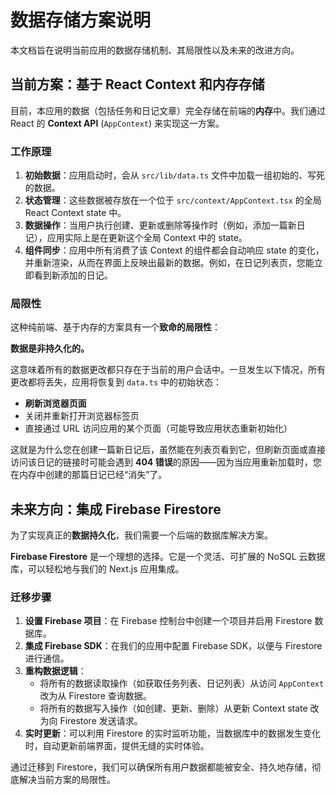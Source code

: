 # 数据存储方案说明

本文档旨在说明当前应用的数据存储机制、其局限性以及未来的改进方向。

## 当前方案：基于 React Context 和内存存储

目前，本应用的数据（包括任务和日记文章）完全存储在前端的**内存**中。我们通过 React 的 **Context API** (`AppContext`) 来实现这一方案。

### 工作原理

1.  **初始数据**：应用启动时，会从 `src/lib/data.ts` 文件中加载一组初始的、写死的数据。
2.  **状态管理**：这些数据被存放在一个位于 `src/context/AppContext.tsx` 的全局 React Context state 中。
3.  **数据操作**：当用户执行创建、更新或删除等操作时（例如，添加一篇新日记），应用实际上是在更新这个全局 Context 中的 state。
4.  **组件同步**：应用中所有消费了该 Context 的组件都会自动响应 state 的变化，并重新渲染，从而在界面上反映出最新的数据。例如，在日记列表页，您能立即看到新添加的日记。

### 局限性

这种纯前端、基于内存的方案具有一个**致命的局限性**：

**数据是非持久化的。**

这意味着所有的数据更改都只存在于当前的用户会话中。一旦发生以下情况，所有更改都将丢失，应用将恢复到 `data.ts` 中的初始状态：

-   **刷新浏览器页面**
-   关闭并重新打开浏览器标签页
-   直接通过 URL 访问应用的某个页面（可能导致应用状态重新初始化）

这就是为什么您在创建一篇新日记后，虽然能在列表页看到它，但刷新页面或直接访问该日记的链接时可能会遇到 **404 错误**的原因——因为当应用重新加载时，您在内存中创建的那篇日记已经“消失”了。

## 未来方向：集成 Firebase Firestore

为了实现真正的**数据持久化**，我们需要一个后端的数据库解决方案。

**Firebase Firestore** 是一个理想的选择。它是一个灵活、可扩展的 NoSQL 云数据库，可以轻松地与我们的 Next.js 应用集成。

### 迁移步骤

1.  **设置 Firebase 项目**：在 Firebase 控制台中创建一个项目并启用 Firestore 数据库。
2.  **集成 Firebase SDK**：在我们的应用中配置 Firebase SDK，以便与 Firestore 进行通信。
3.  **重构数据逻辑**：
    -   将所有的数据读取操作（如获取任务列表、日记列表）从访问 `AppContext` 改为从 Firestore 查询数据。
    -   将所有的数据写入操作（如创建、更新、删除）从更新 Context state 改为向 Firestore 发送请求。
4.  **实时更新**：可以利用 Firestore 的实时监听功能，当数据库中的数据发生变化时，自动更新前端界面，提供无缝的实时体验。

通过迁移到 Firestore，我们可以确保所有用户数据都能被安全、持久地存储，彻底解决当前方案的局限性。
